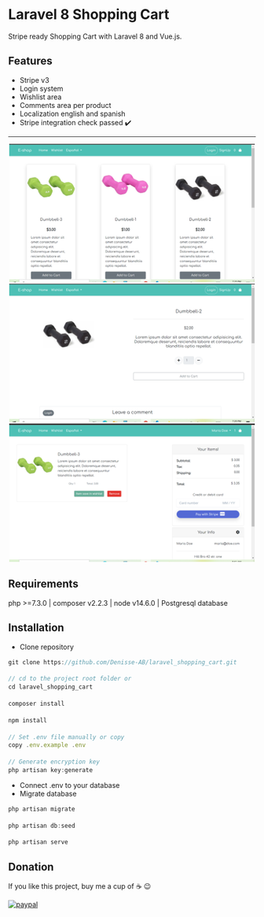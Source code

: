# Laravel 8 Shopping Cart

Stripe ready Shopping Cart with Laravel 8 and Vue.js.

## Features

- Stripe v3
- Login system
- Wishlist area
- Comments area per product
- Localization english and spanish
- Stripe integration check passed :heavy_check_mark:

---

<p align="center">
  <img src="public\images\shop(4).png" width="500" alt="screenshot">
  <img src="public\images\shop(3).png" width="500" alt="screenshot">
  <img src="public\images\shop(2).png" width="500" alt="screenshot">
</p>

## Requirements

php >=7.3.0 | composer v2.2.3 | node v14.6.0 | Postgresql database

## Installation

- Clone repository

```javascript
git clone https://github.com/Denisse-AB/laravel_shopping_cart.git

// cd to the project root folder or
cd laravel_shopping_cart

composer install

npm install

// Set .env file manually or copy
copy .env.example .env

// Generate encryption key
php artisan key:generate
```

- Connect .env to your database
- Migrate database

```javascript
php artisan migrate

php artisan db:seed

php artisan serve
```

## Donation
If you like this project, buy me a cup of :coffee: :wink:

[![paypal](https://www.paypalobjects.com/en_US/i/btn/btn_donateCC_LG.gif)](https://www.paypal.com/donate?business=263QJ8D5YHR8E&no_recurring=0&item_name=I+believe+in+open+source%2C+but+a+little+donation+will+be+appreciated.+Thanks%21&currency_code=USD)
